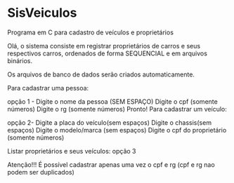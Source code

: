 # SisVeiculos
Programa em C para cadastro de veículos e proprietários

Olá, o sistema consiste em registrar proprietários de carros e seus respectivos carros, ordenados de forma SEQUENCIAL e em arquivos binários.

Os arquivos de banco de dados serão criados automaticamente.

Para cadastrar uma pessoa:

opção 1 - 
	Digite o nome da pessoa (SEM ESPAÇO)
	Digite o cpf (somente números)
	Digite o rg (somente números)
	Pronto!
Para cadastrar um veículo:

opção 2- 
	Digite a placa do veículo(sem espaços)
	Digite o chassis(sem espaços)
	Digite o modelo/marca (sem espaços)
	Digite o cpf do proprietário (somente números)

Listar proprietários e seus veículos:
opção 3
	
Atenção!!! É possível cadastrar apenas uma vez o cpf e rg (cpf e rg nao podem ser duplicados)
